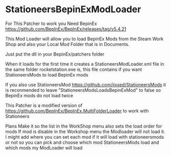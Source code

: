 # StationeersBepinExModLoader

For This Patcher to work you Need BepinEx https://github.com/BepInEx/BepInEx/releases/tag/v5.4.21

This Mod Loader will allow you to load BepinEx Mods from the Steam Work Shop and also your Local Mod Folder that is in Documents.

Just put the dll in your BepinEx/patchers folder

When it loads for the first time it creates a StationeersModLoader.xml file in the same folder rocketstation.exe is, this file contains if you want StationeersMods to load BepinEx mods 

If you also use StationeersMod https://github.com/jixxed/StationeersMods it is reconmended to leave "StationeersModsLoadsBepinExMod" to false so BepinEx mods do not load twice

This Patcher is a modified version of https://github.com/BepInEx/BepInEx.MultiFolderLoader to work with Stationeers

Plans
Make it so the list in the WorkShop menu also sets the load order for mods
If mod is disable in the Workshop menu the Modloader will not load it.
I might add where you can set each mod if it will load with stationeersmods or not so you can pick and choose which mod StationeersMods load and which mods my ModLoader will load
